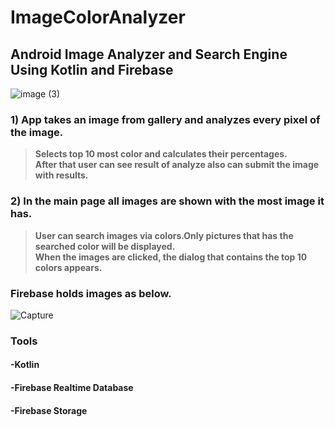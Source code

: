 # ImageColorAnalyzer
 ## Android Image Analyzer and Search Engine Using Kotlin and Firebase
 
 
![image (3)](https://user-images.githubusercontent.com/52549784/61242058-77753080-a74d-11e9-9ab4-1b21d4d71363.png)

### 1) App takes an image from gallery and analyzes every pixel of the image.
>**Selects top 10 most color and calculates their percentages.**<br/>
**After that user can see result of analyze also can submit the image with results.**

### 2) In the main page all images are shown with the most image it has.
>**User can search images via colors.Only pictures that has the searched color will be displayed.**<br/>
>**When the images are clicked, the dialog that contains the top 10 colors appears.**

### Firebase holds images as below.

![Capture](https://user-images.githubusercontent.com/52549784/61242879-76dd9980-a74f-11e9-8ca0-4d3f045738f6.PNG)

### Tools

#### -Kotlin
#### -Firebase Realtime Database
#### -Firebase Storage
